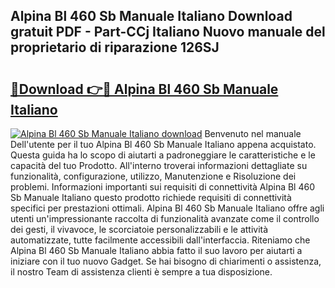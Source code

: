## Alpina Bl 460 Sb Manuale Italiano Download gratuit PDF - Part-CCj Italiano Nuovo manuale del proprietario di riparazione 126SJ

# <h2><a href="http://dfafwsr.blite.top/?on=Alpina+Bl+460+Sb+Manuale+Italiano">🔗Download 👉🔴 Alpina Bl 460 Sb Manuale Italiano</a></h2>

[![Alpina Bl 460 Sb Manuale Italiano download](https://i.imgur.com/lujVjoI.png)](http://dfafwsr.blite.top/?on=Alpina+Bl+460+Sb+Manuale+Italiano)
Benvenuto nel manuale Dell'utente per il tuo Alpina Bl 460 Sb Manuale Italiano appena acquistato. Questa guida ha lo scopo di aiutarti a padroneggiare le caratteristiche e le capacità del tuo Prodotto. All'interno troverai informazioni dettagliate su funzionalità, configurazione, utilizzo, Manutenzione e Risoluzione dei problemi. Informazioni importanti sui requisiti di connettività Alpina Bl 460 Sb Manuale Italiano questo prodotto richiede requisiti di connettività specifici per prestazioni ottimali. Alpina Bl 460 Sb Manuale Italiano offre agli utenti un'impressionante raccolta di funzionalità avanzate come il controllo dei gesti, il vivavoce, le scorciatoie personalizzabili e le attività automatizzate, tutte facilmente accessibili dall'interfaccia. Riteniamo che Alpina Bl 460 Sb Manuale Italiano abbia fatto il suo lavoro per aiutarti a iniziare con il tuo nuovo Gadget. Se hai bisogno di chiarimenti o assistenza, il nostro Team di assistenza clienti è sempre a tua disposizione.
